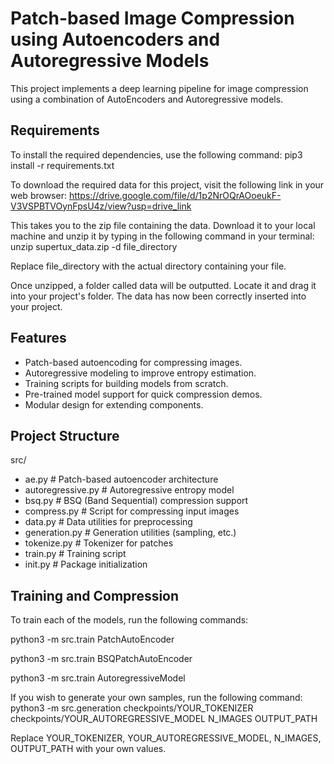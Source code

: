 # Patch-based Image Compression using Autoencoders and Autoregressive Models

This project implements a deep learning pipeline for image compression using a combination of AutoEncoders and Autoregressive models. 

## Requirements 

To install the required dependencies, use the following command:
pip3 install -r requirements.txt

To download the required data for this project, visit the following link in your web browser: https://drive.google.com/file/d/1p2NrOQrAOoeukF-V3VSPBTVOynFpsU4z/view?usp=drive_link

This takes you to the zip file containing the data. Download it to your local machine and unzip it by typing in the following command in your terminal:
unzip supertux_data.zip -d file_directory

Replace file_directory with the actual directory containing your file. 

Once unzipped, a folder called data will be outputted. Locate it and drag it into your project's folder. The data has now been correctly inserted into your project. 


## Features

- Patch-based autoencoding for compressing images.
- Autoregressive modeling to improve entropy estimation.
- Training scripts for building models from scratch.
- Pre-trained model support for quick compression demos.
- Modular design for extending components.



## Project Structure

src/
- ae.py # Patch-based autoencoder architecture
- autoregressive.py # Autoregressive entropy model
- bsq.py # BSQ (Band Sequential) compression support
- compress.py # Script for compressing input images
- data.py # Data utilities for preprocessing
- generation.py # Generation utilities (sampling, etc.)
- tokenize.py # Tokenizer for patches
- train.py # Training script
- init.py # Package initialization

## Training and Compression

To train each of the models, run the following commands:

python3 -m src.train PatchAutoEncoder

python3 -m src.train BSQPatchAutoEncoder

python3 -m src.train AutoregressiveModel



If you wish to generate your own samples, run the following command:
python3 -m src.generation checkpoints/YOUR_TOKENIZER checkpoints/YOUR_AUTOREGRESSIVE_MODEL N_IMAGES OUTPUT_PATH

Replace YOUR_TOKENIZER, YOUR_AUTOREGRESSIVE_MODEL, N_IMAGES, OUTPUT_PATH with your own values. 
